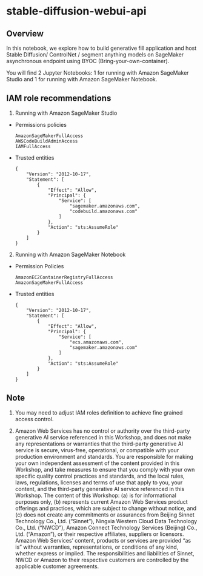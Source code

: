# stable-diffusion-webui-api

## Overview

In this notebook, we explore how to build generative fill application and host Stable Diffusion/ ControlNet / segment anything models on SageMaker asynchronous endpoint using BYOC (Bring-your-own-container).

You will find 2 Jupyter Notebooks: 1 for running with Amazon SageMaker Studio and 1 for running with Amazon SageMaker Notebook.

## IAM role recommendations

1) Running with Amazon SageMaker Studio

* Permissions policies

    ```
    AmazonSageMakerFullAccess
    AWSCodeBuildAdminAccess
    IAMFullAccess
    ```

* Trusted entities

    ```
    {
        "Version": "2012-10-17",
        "Statement": [
            {
                "Effect": "Allow",
                "Principal": {
                    "Service": [
                        "sagemaker.amazonaws.com",
                        "codebuild.amazonaws.com"
                    ]
                },
                "Action": "sts:AssumeRole"
            }
        ]
    }
    ```

2) Running with Amazon SageMaker Notebook

* Permission Policies

    ```
    AmazonEC2ContainerRegistryFullAccess
    AmazonSageMakerFullAccess
    ```

* Trusted entities

    ```
    {
        "Version": "2012-10-17",
        "Statement": [
            {
                "Effect": "Allow",
                "Principal": {
                    "Service": [
                        "ecs.amazonaws.com",
                        "sagemaker.amazonaws.com"
                    ]
                },
                "Action": "sts:AssumeRole"
            }
        ]
    }
    ```

## Note

1. You may need to adjust IAM roles definition to achieve fine grained access control.

2. Amazon Web Services has no control or authority over the third-party generative AI service referenced in this Workshop, and does not make any representations or warranties that the third-party generative AI service is secure, virus-free, operational, or compatible with your production environment and standards. You are responsible for making your own independent assessment of the content provided in this Workshop, and take measures to ensure that you comply with your own specific quality control practices and standards, and the local rules, laws, regulations, licenses and terms of use that apply to you, your content, and the third-party generative AI service referenced in this Workshop. The content of this Workshop: (a) is for informational purposes only, (b) represents current Amazon Web Services product offerings and practices, which are subject to change without notice, and (c) does not create any commitments or assurances from Beijing Sinnet Technology Co., Ltd. (“Sinnet”), Ningxia Western Cloud Data Technology Co., Ltd. (“NWCD”), Amazon Connect Technology Services (Beijing) Co., Ltd. (“Amazon”), or their respective affiliates, suppliers or licensors.  Amazon Web Services’ content, products or services are provided “as is” without warranties, representations, or conditions of any kind, whether express or implied.  The responsibilities and liabilities of Sinnet, NWCD or Amazon to their respective customers are controlled by the applicable customer agreements. 
